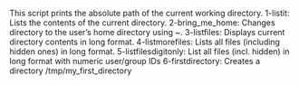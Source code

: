 This script prints the absolute path of the current working directory.
1-listit: Lists the contents of the current directory.
2-bring_me_home: Changes directory to the user’s home directory using ~.
3-listfiles: Displays current directory contents in long format.
4-listmorefiles: Lists all files (including hidden ones) in long format.
5-listfilesdigitonly: List all files (incl. hidden) in long format with numeric user/group IDs
6-firstdirectory: Creates a directory /tmp/my_first_directory
